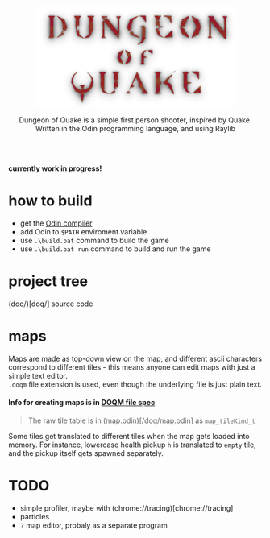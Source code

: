 <p align="center">
  <img src="/build/textures/dungeon_of_quake_logo.png" width="400">  
</p>

<p align="center">
  Dungeon of Quake is a simple first person shooter, inspired by Quake.
  </br>
  Written in the Odin programming language, and using Raylib
</p>
</br>
</br>

**currently work in progress!**

# how to build
- get the [Odin compiler](https://github.com/odin-lang/Odin)
- add Odin to `$PATH` enviroment variable
- use `.\build.bat` command to build the game  
- use `.\build.bat run` command to build and run the game  

# project tree
(doq/)[doq/]    source code

# maps
Maps are made as top-down view on the map, and different ascii characters correspond to different tiles - this means anyone can edit maps with just a simple text editor.  
`.doqm` file extension is used, even though the underlying file is just plain text.
#### Info for creating maps is in [DOQM file spec](doqm_format_spec.md)  

> The raw tile table is in (map.odin)[/doq/map.odin] as `map_tileKind_t`

Some tiles get translated to different tiles when the map gets loaded into memory. For instance, lowercase
health pickup `h` is translated to `empty` tile, and the pickup itself gets spawned separately.



# TODO
- simple profiler, maybe with (chrome://tracing)[chrome://tracing]
- particles
- `?` map editor, probaly as a separate program
